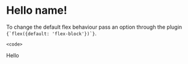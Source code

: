 <script>
  import Section from '../components/Section.svelte';
</script>

# Hello name!

To change the default flex behaviour pass an option through the plugin ``{`flex({default: 'flex-block'})`}``.
```
<code>
```

<Section>
    Hello
</Section>